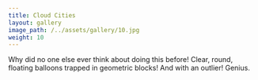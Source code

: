 ```yaml
---
title: Cloud Cities
layout: gallery
image_path: /../assets/gallery/10.jpg
weight: 10
---
```

Why did no one else ever think about doing this before! Clear, round, floating balloons trapped in geometric blocks! And with an outlier! Genius.
